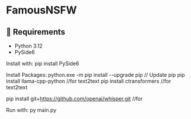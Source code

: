# FamousNSFW

## 🧰 Requirements

- Python 3.12
- PySide6

Install with:
pip install PySide6 

Install Packages:
python.exe -m pip install --upgrade pip // Update pip
pip install llama-cpp-python //for text2text
pip install ctransformers //for text2text

pip install git+https://github.com/openai/whisper.git //for 

Run with:
py main.py
